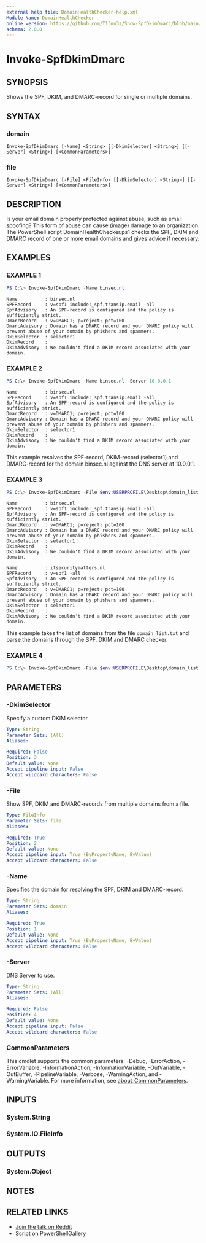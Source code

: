 ```yaml
---
external help file: DomainHealthChecker-help.xml
Module Name: DomainHealthChecker
online version: https://github.com/T13nn3s/Show-SpfDkimDmarc/blob/main/public/CmdletHelp/Invoke-SpfDkimDmarc.md
schema: 2.0.0
---
```


# Invoke-SpfDkimDmarc

## SYNOPSIS
Shows the SPF, DKIM, and DMARC-record for single or multiple domains.

## SYNTAX

### domain
```
Invoke-SpfDkimDmarc [-Name] <String> [[-DkimSelector] <String>] [[-Server] <String>] [<CommonParameters>]
```

### file
```
Invoke-SpfDkimDmarc [-File] <FileInfo> [[-DkimSelector] <String>] [[-Server] <String>] [<CommonParameters>]
```

## DESCRIPTION
Is your email domain properly protected against abuse, such as email spoofing? This form of abuse can cause (image) damage to an organization. The PowerShell script DomainHealthChecker.ps1 checks the SPF, DKIM and DMARC record of one or more email domains and gives advice if necessary.

## EXAMPLES

### EXAMPLE 1
```powershell
PS C:\> Invoke-SpfDkimDmarc -Name binsec.nl
```
```
Name          : binsec.nl
SPFRecord     : v=spf1 include:_spf.transip.email -all
SpfAdvisory   : An SPF-record is configured and the policy is sufficiently strict.
DmarcRecord   : v=DMARC1; p=reject; pct=100
DmarcAdvisory : Domain has a DMARC record and your DMARC policy will prevent abuse of your domain by phishers and spammers.
DkimSelector  : selector1
DkimRecord    :
DkimAdvisory  : We couldn't find a DKIM record associated with your domain.
```

### EXAMPLE 2
```powershell
PS C:\> Invoke-SpfDkimDmarc -Name binsec.nl -Server 10.0.0.1
```
```
Name          : binsec.nl
SPFRecord     : v=spf1 include:_spf.transip.email -all
SpfAdvisory   : An SPF-record is configured and the policy is sufficiently strict.
DmarcRecord   : v=DMARC1; p=reject; pct=100
DmarcAdvisory : Domain has a DMARC record and your DMARC policy will prevent abuse of your domain by phishers and spammers.
DkimSelector  : selector1
DkimRecord    :
DkimAdvisory  : We couldn't find a DKIM record associated with your domain.
```
This example resolves the SPF-record, DKIM-record (selector1) and DMARC-record for the domain binsec.nl against the DNS server at 10.0.0.1.

### EXAMPLE 3
```powershell
PS C:\> Invoke-SpfDkimDmarc -File $env:USERPROFILE\Desktop\domain_list.txt
```
```
Name          : binsec.nl
SPFRecord     : v=spf1 include:_spf.transip.email -all
SpfAdvisory   : An SPF-record is configured and the policy is sufficiently strict.
DmarcRecord   : v=DMARC1; p=reject; pct=100
DmarcAdvisory : Domain has a DMARC record and your DMARC policy will prevent abuse of your domain by phishers and spammers.
DkimSelector  : selector1
DkimRecord    :
DkimAdvisory  : We couldn't find a DKIM record associated with your domain.

Name          : itsecuritymatters.nl
SPFRecord     : v=spf1 -all
SpfAdvisory   : An SPF-record is configured and the policy is sufficiently strict.
DmarcRecord   : v=DMARC1; p=reject; pct=100
DmarcAdvisory : Domain has a DMARC record and your DMARC policy will prevent abuse of your domain by phishers and spammers.
DkimSelector  : selector1
DkimRecord    :
DkimAdvisory  : We couldn't find a DKIM record associated with your domain.
```

This example takes the list of domains from the file `domain_list.txt` and parse the domains through the SPF, DKIM and DMARC checker. 

### EXAMPLE 4
```powershell
PS C:\> Invoke-SpfDkimDmarc -File $env:USERPROFILE\Desktop\domain_list.txt | Export-Csv destination.csv -NoTypeInformation -Delimiter ";"
```

## PARAMETERS

### -DkimSelector
Specify a custom DKIM selector.

```yaml
Type: String
Parameter Sets: (All)
Aliases:

Required: False
Position: 3
Default value: None
Accept pipeline input: False
Accept wildcard characters: False
```

### -File
Show SPF, DKIM and DMARC-records from multiple domains from a file.

```yaml
Type: FileInfo
Parameter Sets: file
Aliases:

Required: True
Position: 2
Default value: None
Accept pipeline input: True (ByPropertyName, ByValue)
Accept wildcard characters: False
```

### -Name
Specifies the domain for resolving the SPF, DKIM and DMARC-record.

```yaml
Type: String
Parameter Sets: domain
Aliases:

Required: True
Position: 1
Default value: None
Accept pipeline input: True (ByPropertyName, ByValue)
Accept wildcard characters: False
```

### -Server
DNS Server to use.

```yaml
Type: String
Parameter Sets: (All)
Aliases:

Required: False
Position: 4
Default value: None
Accept pipeline input: False
Accept wildcard characters: False
```

### CommonParameters
This cmdlet supports the common parameters: -Debug, -ErrorAction, -ErrorVariable, -InformationAction, -InformationVariable, -OutVariable, -OutBuffer, -PipelineVariable, -Verbose, -WarningAction, and -WarningVariable. For more information, see [about_CommonParameters](http://go.microsoft.com/fwlink/?LinkID=113216).

## INPUTS

### System.String

### System.IO.FileInfo

## OUTPUTS

### System.Object
## NOTES

## RELATED LINKS

- [Join the talk on Reddit](https://www.reddit.com/r/PowerShell/comments/occgr2/powershell_script_for_checking_spf_dkim_and_dmarc/)
- [Script on PowerShellGallery](https://www.powershellgallery.com/packages/DomainHealthChecker/)
